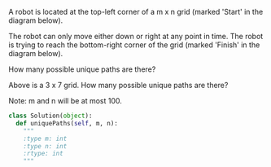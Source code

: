 A robot is located at the top-left corner of a m x n grid (marked 'Start' in the diagram below).

The robot can only move either down or right at any point in time. The robot is trying to reach the bottom-right corner of the grid (marked 'Finish' in the diagram below).

How many possible unique paths are there?



Above is a 3 x 7 grid. How many possible unique paths are there?


Note: m and n will be at most 100.


```python
class Solution(object):
  def uniquePaths(self, m, n):
    """
    :type m: int
    :type n: int
    :rtype: int
    """
```
